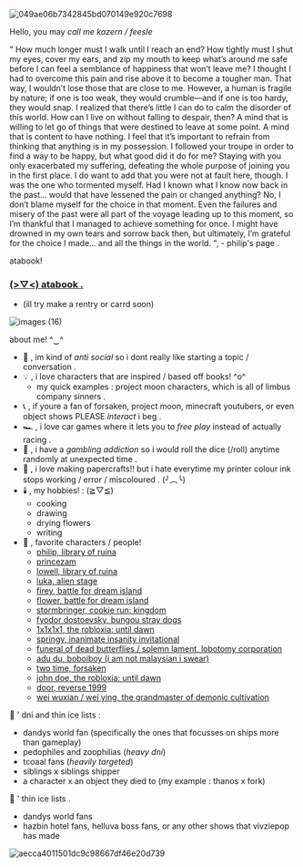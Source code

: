 ![049ae06b7342845bd070149e920c7698](https://github.com/user-attachments/assets/beb11461-cabf-499f-9780-26a47081b06a)
<!-- introduction -->
Hello, you may *call me kazern / feesle*
<!-- an speech uhh -->
" How much longer must I walk until I reach an end? How tightly must I shut my eyes, cover my ears, and zip my mouth to keep what’s around me safe before I can feel a semblance of happiness that won’t leave me? I thought I had to overcome this pain and rise above it to become a tougher man. That way, I wouldn’t lose those that are close to me. However, a human is fragile by nature; if one is too weak, they would crumble—and if one is too hardy, they would snap. I realized that there’s little I can do to calm the disorder of this world. How can I live on without falling to despair, then? A mind that is willing to let go of things that were destined to leave at some point. A mind that is content to have nothing. I feel that it’s important to refrain from thinking that anything is in my possession. I followed your troupe in order to find a way to be happy, but what good did it do for me? Staying with you only exacerbated my suffering, defeating the whole purpose of joining you in the first place. I do want to add that you were not at fault here, though. I was the one who tormented myself. Had I known what I know now back in the past… would that have lessened the pain or changed anything? No, I don’t blame myself for the choice in that moment. Even the failures and misery of the past were all part of the voyage leading up to this moment, so I’m thankful that I managed to achieve something for once. I might have drowned in my own tears and sorrow back then, but ultimately, I’m grateful for the choice I made… and all the things in the world. ", - philip's page .
<!-- link -->
atabook!
### [(⁠>⁠▽⁠<⁠) atabook .](https://weedyaoi.atabook.org/)
- (ill try make a rentry or carrd soon)
<!-- about or fun facts log -->
![images (16)](https://github.com/user-attachments/assets/51575a12-5ab7-4b8e-a386-60daab5d082c)

about me! ^⁠‿⁠^
- 📍 , im kind of *anti social* so i dont really like starting a topic / conversation .
- 💡 , i love characters that are inspired / based off books! ^o^
  + my quick examples : project moon characters, which is all of limbus company sinners .
- 📞 , if youre a fan of forsaken, project moon, minecraft youtubers, or even object shows PLEASE *interact* i beg .
- 🏎️ , i love car games where it lets you to *free play* instead of actually racing .
- 🎲 , i have a *gambling addiction* so i would roll the dice (/roll) anytime randomly at unexpected time .
- 🧩 , i love making papercrafts!! but i hate everytime my printer colour ink stops working / error / miscoloured . (⁠╯⁠︵⁠╰)
- 🕯️ , my hobbies! : (⁠≧⁠▽⁠≦⁠)
   + cooking
   + drawing
   + drying flowers
   + writing
- 💬 , favorite characters / people!
   + [philip, library of ruina](https://libraryofruina.wiki.gg/wiki/Philip)
   + [princezam](https://lifesteal.fandom.com/wiki/PrinceZam)
   + [lowell, library of ruina](https://libraryofruina.wiki.gg/wiki/Lowell)
   + [luka, alien stage](https://alienstage.fandom.com/wiki/Luka)
   + [firey, battle for dream island](https://battlefordreamisland.fandom.com/wiki/Firey)
   + [flower, battle for dream island](https://battlefordreamisland.fandom.com/wiki/Flower)
   + [stormbringer, cookie run: kingdom](https://cookierunkingdom.fandom.com/wiki/Stormbringer_Cookie)
   + [fyodor dostoevsky, bungou stray dogs](https://bungostraydogs.fandom.com/wiki/Fyodor_Dostoevsky)
   + [1x1x1x1, the robloxia: until dawn](https://trud.fandom.com/wiki/1x1x1x1)
   + [springy, inanimate insanity invitational](https://inanimateinsanity.fandom.com/wiki/Springy)
   + [funeral of dead butterflies / solemn lament, lobotomy corporation](https://lobotomycorp.fandom.com/wiki/The_Funeral_of_the_Dead_Butterflies)
   + [adu du, boboiboy (i am not malaysian i swear)](https://boboiboy.fandom.com/wiki/Adu_Du)
   + [two time, forsaken](https://forsaken2024.fandom.com/wiki/Two_Time)
   + [john doe, the robloxia: until dawn](https://trud.fandom.com/wiki/John_Doe)
   + [door, reverse 1999](https://reverse1999.fandom.com/wiki/Door)
   + [wei wuxian / wei ying, the grandmaster of demonic cultivation](https://modao-zushi.fandom.com/wiki/Wei_Wuxian)
<!-- dni / thin ice log -->

📜 ' dni and thin ice lists :
  + dandys world fan (specifically the ones that focusses on ships more than gameplay)
  + pedophiles and zoophilias (*heavy dni*)
  + tcoaal fans (*heavily targeted*)
  + siblings x siblings shipper
  + a character x an object they died to (my example : thanos x fork)

📜 ' thin ice lists .
 + dandys world fans
 + hazbin hotel fans, helluva boss fans, or any other shows that vivziepop has made

<!-- end -->
![aecca4011501dc9c98667df46e20d739](https://github.com/user-attachments/assets/277d9712-105a-4fee-85b4-d4995c924edc)
